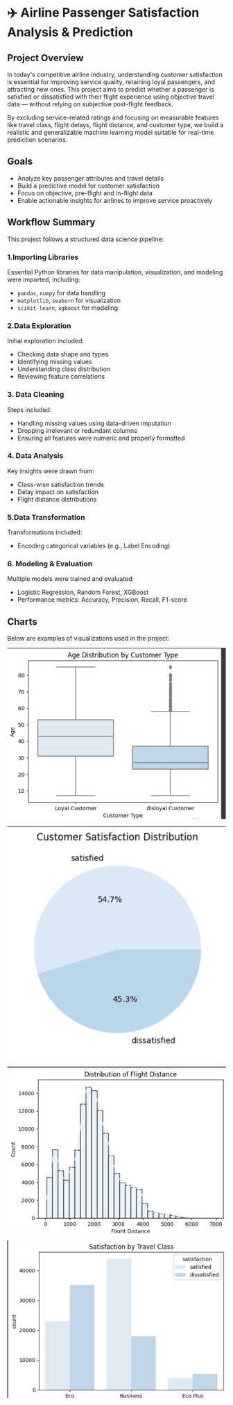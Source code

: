 # ✈️ Airline Passenger Satisfaction Analysis & Prediction

## Project Overview

In today's competitive airline industry, understanding customer satisfaction is essential for improving service quality, retaining loyal passengers, and attracting new ones. This project aims to predict whether a passenger is satisfied or dissatisfied with their flight experience using objective travel data — without relying on subjective post-flight feedback.

By excluding service-related ratings and focusing on measurable features like travel class, flight delays, flight distance, and customer type, we build a realistic and generalizable machine learning model suitable for real-time prediction scenarios.

##  Goals

- Analyze key passenger attributes and travel details
- Build a predictive model for customer satisfaction
- Focus on objective, pre-flight and in-flight data
- Enable actionable insights for airlines to improve service proactively

## Workflow Summary

This project follows a structured data science pipeline:

### 1.Importing Libraries
Essential Python libraries for data manipulation, visualization, and modeling were imported, including:
- `pandas`, `numpy` for data handling
- `matplotlib`, `seaborn` for visualization
- `scikit-learn`, `xgboost` for modeling

### 2.Data Exploration
Initial exploration included:
- Checking data shape and types
- Identifying missing values
- Understanding class distribution
- Reviewing feature correlations

### 3. Data Cleaning
Steps included:
- Handling missing values using data-driven imputation
- Dropping irrelevant or redundant columns
- Ensuring all features were numeric and properly formatted

### 4. Data Analysis
Key insights were drawn from:
- Class-wise satisfaction trends
- Delay impact on satisfaction
- Flight distance distributions

### 5.Data Transformation
Transformations included:
- Encoding categorical variables (e.g., Label Encoding)

### 6. Modeling & Evaluation
Multiple models were trained and evaluated:
- Logistic Regression, Random Forest, XGBoost
- Performance metrics: Accuracy, Precision, Recall, F1-score


## Charts
Below are examples of visualizations used in the project:

![char1](https://github.com/Esraa-MOhamed7/Airline-Customer-Satisfaction-Prediction/blob/main/Age%20Distribution%20by%20Customer%20Type.png)

![chart2](https://github.com/Esraa-MOhamed7/Airline-Customer-Satisfaction-Prediction/blob/main/Customer%20Satisfaction%20Distribution.png)

![chart3](https://github.com/Esraa-MOhamed7/Airline-Customer-Satisfaction-Prediction/blob/main/Distribution%20of%20Flight%20Distance.png)

![chart4](https://github.com/Esraa-MOhamed7/Airline-Customer-Satisfaction-Prediction/blob/main/Satisfaction%20by%20Travel%20Class.png)
